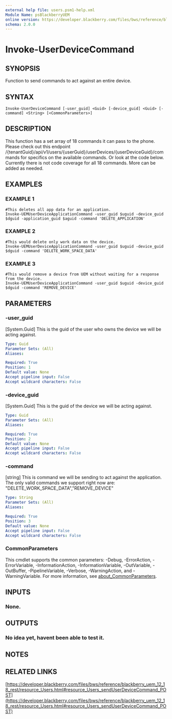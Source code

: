 ```yaml
---
external help file: users.psm1-help.xml
Module Name: psBlackberryUEM
online version: https://developer.blackberry.com/files/bws/reference/blackberry_uem_12_18_rest/resource_Users.html#resource_Users_sendUserDeviceCommand_POST
schema: 2.0.0
---
```


# Invoke-UserDeviceCommand

## SYNOPSIS
Function to send commands to act against an entire device.

## SYNTAX

```
Invoke-UserDeviceCommand [-user_guid] <Guid> [-device_guid] <Guid> [-command] <String> [<CommonParameters>]
```

## DESCRIPTION
This function has a set array of 18 commands it can pass to the phone.
Please check out this endpoint
/{tenantGuid}/api/v1/users/{userGuid}/userDevices/{userDeviceGuid}/commands
for specifics on the available commands.
Or look at the code below.
Currently there is not code coverage
for all 18 commands.
More can be added as needed.

## EXAMPLES

### EXAMPLE 1
```
#This deletes all app data for an application.
Invoke-UEMUserDeviceApplicationCommand -user_guid $uguid -device_guid $dguid -application_guid $aguid -command 'DELETE_APPLICATION'
```

### EXAMPLE 2
```
#This would delete only work data on the device.
Invoke-UEMUserDeviceApplicationCommand -user_guid $uguid -device_guid $dguid -command 'DELETE_WORK_SPACE_DATA'
```

### EXAMPLE 3
```
#This would remove a device from UEM without waiting for a response from the device.
Invoke-UEMUserDeviceApplicationCommand -user_guid $uguid -device_guid $dguid -command 'REMOVE_DEVICE'
```

## PARAMETERS

### -user_guid
\[System.Guid\] This is the guid of the user who owns the device we will be acting against.

```yaml
Type: Guid
Parameter Sets: (All)
Aliases:

Required: True
Position: 1
Default value: None
Accept pipeline input: False
Accept wildcard characters: False
```

### -device_guid
\[System.Guid\] This is the guid of the device we will be acting against.

```yaml
Type: Guid
Parameter Sets: (All)
Aliases:

Required: True
Position: 2
Default value: None
Accept pipeline input: False
Accept wildcard characters: False
```

### -command
\[string\] This is command we will be sending to act against the application.
The only valid commands
we support right now are: "DELETE_WORK_SPACE_DATA","REMOVE_DEVICE"

```yaml
Type: String
Parameter Sets: (All)
Aliases:

Required: True
Position: 3
Default value: None
Accept pipeline input: False
Accept wildcard characters: False
```

### CommonParameters
This cmdlet supports the common parameters: -Debug, -ErrorAction, -ErrorVariable, -InformationAction, -InformationVariable, -OutVariable, -OutBuffer, -PipelineVariable, -Verbose, -WarningAction, and -WarningVariable. For more information, see [about_CommonParameters](http://go.microsoft.com/fwlink/?LinkID=113216).

## INPUTS

### None.
## OUTPUTS

### No idea yet, havent been able to test it.
## NOTES

## RELATED LINKS

[https://developer.blackberry.com/files/bws/reference/blackberry_uem_12_18_rest/resource_Users.html#resource_Users_sendUserDeviceCommand_POST](https://developer.blackberry.com/files/bws/reference/blackberry_uem_12_18_rest/resource_Users.html#resource_Users_sendUserDeviceCommand_POST)

